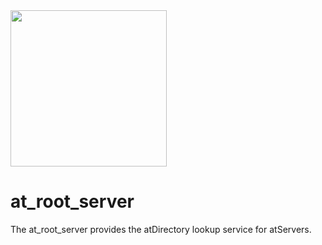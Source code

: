 <img width=250px src="https://atsign.dev/assets/img/atPlatform_logo_gray.svg?sanitize=true">


# at_root_server

The at_root_server provides the atDirectory lookup service for atServers.
